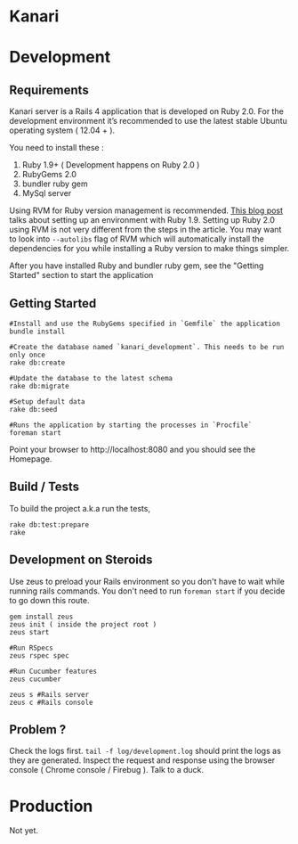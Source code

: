Kanari
======

# Development

## Requirements

Kanari server is a Rails 4 application that is developed on Ruby 2.0.
For the development environment it’s recommended to use the latest stable Ubuntu operating system ( 12.04 + ).

You need to install these :

1. Ruby 1.9+ ( Development happens on Ruby 2.0 )
2. RubyGems 2.0
3. bundler ruby gem
4. MySql server

Using RVM for Ruby version management is recommended.
[This blog post](http://ryanbigg.com/2010/12/ubuntu-ruby-rvm-rails-and-you/) talks about setting up an environment with Ruby 1.9.
Setting up Ruby 2.0 using RVM is not very different from the steps in the article. You may want to look into `--autolibs` flag
of RVM which will automatically install the dependencies for you while installing a Ruby version to make things simpler.

After you have installed Ruby and bundler ruby gem, see the "Getting Started" section to start the application

## Getting Started

    #Install and use the RubyGems specified in `Gemfile` the application
    bundle install

    #Create the database named `kanari_development`. This needs to be run only once
    rake db:create

    #Update the database to the latest schema
    rake db:migrate

    #Setup default data
    rake db:seed

    #Runs the application by starting the processes in `Procfile`
    foreman start

Point your browser to http://localhost:8080 and you should see the Homepage.

## Build / Tests

To build the project a.k.a run the tests,

    rake db:test:prepare
    rake

## Development on Steroids
Use zeus to preload your Rails environment so you don't have to wait while running rails commands.
You don't need to run `foreman start` if you decide to go down this route.

    gem install zeus
    zeus init ( inside the project root )
    zeus start

    #Run RSpecs
    zeus rspec spec

    #Run Cucumber features
    zeus cucumber

    zeus s #Rails server
    zeus c #Rails console

## Problem ?

Check the logs first. `tail -f log/development.log` should print the logs as they are generated.
Inspect the request and response using the browser console ( Chrome console / Firebug ).
Talk to a duck.

# Production

Not yet.
